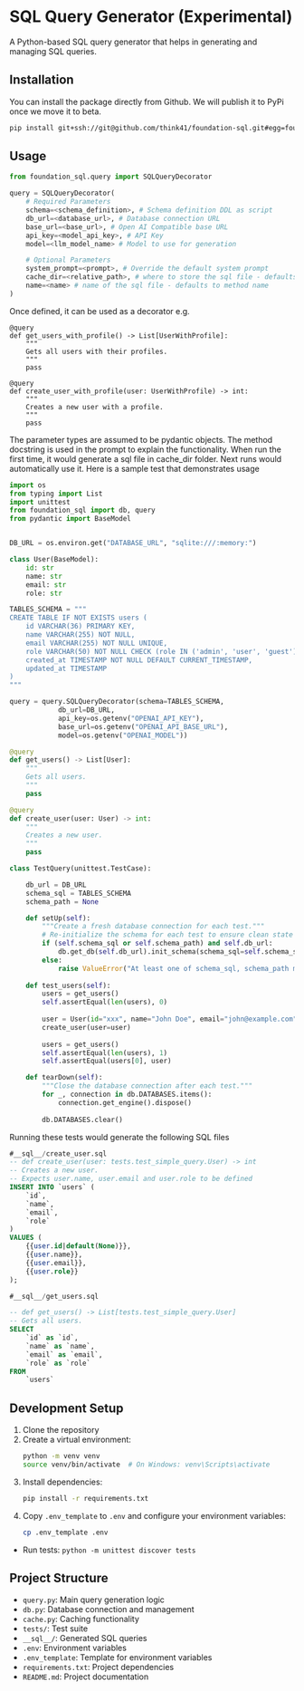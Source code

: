 # SQL Query Generator (Experimental)

A Python-based SQL query generator that helps in generating and managing SQL queries.

## Installation

You can install the package directly from Github. We will publish it to PyPi once we move it to beta.

```bash
pip install git+ssh://git@github.com/think41/foundation-sql.git#egg=foundation_sql
```

## Usage

```python
from foundation_sql.query import SQLQueryDecorator

query = SQLQueryDecorator(
    # Required Parameters
    schema=<schema_definition>, # Schema definition DDL as script
    db_url=<database_url>, # Database connection URL
    base_url=<base_url>, # Open AI Compatible base URL
    api_key=<model_api_key>, # API Key
    model=<llm_model_name> # Model to use for generation

    # Optional Parameters
    system_prompt=<prompt>, # Override the default system prompt
    cache_dir=<relative_path>, # where to store the sql file - defaults to __sql__
    name=<name> # name of the sql file - defaults to method name
)
```

Once defined, it can be used as a decorator e.g.

```
@query
def get_users_with_profile() -> List[UserWithProfile]:
    """
    Gets all users with their profiles.
    """
    pass

@query
def create_user_with_profile(user: UserWithProfile) -> int:
    """
    Creates a new user with a profile.
    """
    pass
```

The parameter types are assumed to be pydantic objects. The method docstring is used in the prompt to explain the functionality. When run the first time, it would generate a sql file in cache_dir folder. Next runs would automatically use it. Here is a sample test that demonstrates usage

```python
import os
from typing import List
import unittest
from foundation_sql import db, query
from pydantic import BaseModel


DB_URL = os.environ.get("DATABASE_URL", "sqlite:///:memory:")

class User(BaseModel):
    id: str
    name: str
    email: str
    role: str

TABLES_SCHEMA = """
CREATE TABLE IF NOT EXISTS users (
    id VARCHAR(36) PRIMARY KEY,
    name VARCHAR(255) NOT NULL,
    email VARCHAR(255) NOT NULL UNIQUE,
    role VARCHAR(50) NOT NULL CHECK (role IN ('admin', 'user', 'guest')),
    created_at TIMESTAMP NOT NULL DEFAULT CURRENT_TIMESTAMP,
    updated_at TIMESTAMP
)
"""

query = query.SQLQueryDecorator(schema=TABLES_SCHEMA, 
            db_url=DB_URL, 
            api_key=os.getenv("OPENAI_API_KEY"),
            base_url=os.getenv("OPENAI_API_BASE_URL"),
            model=os.getenv("OPENAI_MODEL"))

@query
def get_users() -> List[User]:
    """
    Gets all users.
    """
    pass

@query
def create_user(user: User) -> int:
    """
    Creates a new user.
    """
    pass

class TestQuery(unittest.TestCase):

    db_url = DB_URL
    schema_sql = TABLES_SCHEMA
    schema_path = None

    def setUp(self):
        """Create a fresh database connection for each test."""
        # Re-initialize the schema for each test to ensure clean state
        if (self.schema_sql or self.schema_path) and self.db_url:
            db.get_db(self.db_url).init_schema(schema_sql=self.schema_sql, schema_path=self.schema_path)
        else:
            raise ValueError("At least one of schema_sql, schema_path must be provided along with db_url")
        
    def test_users(self):
        users = get_users()
        self.assertEqual(len(users), 0)
        
        user = User(id="xxx", name="John Doe", email="john@example.com", role="user")
        create_user(user=user)
        
        users = get_users()
        self.assertEqual(len(users), 1)
        self.assertEqual(users[0], user)

    def tearDown(self):
        """Close the database connection after each test."""
        for _, connection in db.DATABASES.items():
            connection.get_engine().dispose()
        
        db.DATABASES.clear()
```

Running these tests would generate the following SQL files

```sql
#__sql__/create_user.sql
-- def create_user(user: tests.test_simple_query.User) -> int
-- Creates a new user.
-- Expects user.name, user.email and user.role to be defined
INSERT INTO `users` (
    `id`, 
    `name`, 
    `email`, 
    `role`
)
VALUES (
    {{user.id|default(None)}},
    {{user.name}},
    {{user.email}},
    {{user.role}}
);
```

```sql
#__sql__/get_users.sql

-- def get_users() -> List[tests.test_simple_query.User]
-- Gets all users.
SELECT 
    `id` as `id`,
    `name` as `name`,
    `email` as `email`,
    `role` as `role`
FROM 
    `users`
```

## Development Setup

1. Clone the repository
2. Create a virtual environment:
   ```bash
   python -m venv venv
   source venv/bin/activate  # On Windows: venv\Scripts\activate
   ```
3. Install dependencies:
   ```bash
   pip install -r requirements.txt
   ```
4. Copy `.env_template` to `.env` and configure your environment variables:
   ```bash
   cp .env_template .env
   ```

- Run tests: `python -m unittest discover tests`

## Project Structure

- `query.py`: Main query generation logic
- `db.py`: Database connection and management
- `cache.py`: Caching functionality
- `tests/`: Test suite
- `__sql__/`: Generated SQL queries
- `.env`: Environment variables
- `.env_template`: Template for environment variables
- `requirements.txt`: Project dependencies
- `README.md`: Project documentation
